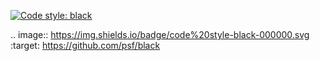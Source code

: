 [![Code style: black](https://img.shields.io/badge/code%20style-black-000000.svg)](https://github.com/psf/black)

.. image:: https://img.shields.io/badge/code%20style-black-000000.svg
   :target: https://github.com/psf/black